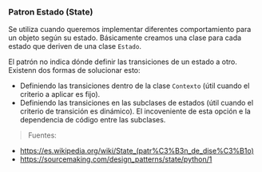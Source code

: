 ### Patron Estado (State)
Se utiliza cuando queremos implementar diferentes comportamiento para un objeto según su estado. Básicamente creamos una clase para cada estado que deriven de una clase `Estado`.

El patrón no indica dónde definir las transiciones de un estado a otro. Existenn dos formas de solucionar esto:
- Definiendo las transiciones dentro de la clase `Contexto` (útil cuando el criterio a aplicar es fijo).
- Definiendo las transiciones en las subclases de estados (útil cuando el criterio de transición es dinámico). El incoveniente de esta opción e la dependencia de código entre las subclases.

>Fuentes:
- https://es.wikipedia.org/wiki/State_(patr%C3%B3n_de_dise%C3%B1o)
- https://sourcemaking.com/design_patterns/state/python/1